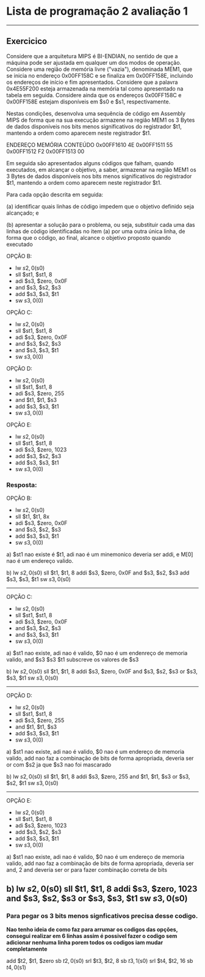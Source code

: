 # Lista de programação 2 avaliação 1
---

## Exercicico
Considere que a arquitetura MIPS é BI-ENDIAN, no sentido de que a máquina pode ser ajustada em
qualquer um dos modos de operação. Considere uma região de memória livre ("vazia"), denominada MEM1, que se
inicia no endereço 0x00FF158C e se finaliza em 0x00FF158E, incluindo os endereços de início e fim apresentados.
Considere que a palavra 0x4E55F200 esteja armazenada na memória tal como apresentado na tabela em seguida.
Considere ainda que os endereços 0x00FF158C e 0x00FF158E estejam disponíveis em $s0 e $s1, respectivamente.

Nestas condições, desenvolva uma sequência de código em Assembly MIPS de forma que na sua execução armazene na
região MEM1 os 3 Bytes de dados disponíveis nos bits menos significativos do registrador $t1, mantendo a ordem
como aparecem neste registrador $t1.

ENDEREÇO MEMÓRIA 	 CONTEÚDO
0x00FF1610 		       4E
0x00FF1511 		       55
0x00FF1512 		       F2
0x00FF1513 		       00

Em seguida são apresentados alguns códigos que falham, quando executados, em alcançar o objetivo, a saber,
armazenar na região MEM1 os 3 Bytes de dados disponíveis nos bits menos significativos do registrador $t1, mantendo
a ordem como aparecem neste registrador $t1.

Para cada opção descrita em seguida:

(a) identificar quais linhas de código impedem que o objetivo definido seja alcançado; e

(b) apresentar a solução para o problema, ou seja, substituir cada uma das linhas de código identificadas no
item (a) por uma outra única linha, de forma que o código, ao final, alcance o objetivo proposto quando executado


OPÇÃO B:
- lw $s2, 0($s0)
- sll $st1, $st1, 8
- adi $s3, $zero, 0x0F
- and $s3, $s2, $s3
- add $s3, $s3, $t1
- sw $s3, 0($0)

OPÇÃO C:
- lw $s2, 0($s0)
- sll $st1, $st1, 8
- adi $s3, $zero, 0x0F
- and $s3, $s2, $s3
- and $s3, $s3, $t1
- sw $s3, 0($0)

OPÇÃO D:
- lw $s2, 0($s0)
- sll $st1, $st1, 8
- adi $s3, $zero, 255
- and $t1, $t1, $s3
- add $s3, $s3, $t1
- sw $s3, 0($0)

OPÇÃO E:
- lw $s2, 0($s0)
- sll $st1, $st1, 8
- adi $s3, $zero, 1023
- add $s3, $s2, $s3
- add $s3, $s3, $t1
- sw $s3, 0($0)



### Resposta:

OPÇÃO B:
- lw $s2, 0($s0)
- sll $t1, $t1, 8x
- adi $s3, $zero, 0x0F
- and $s3, $s2, $s3
- add $s3, $s3, $t1
- sw $s3, 0($0)

a) $st1 nao existe é $t1, adi nao é um minemonico deveria ser addi, e M[0] nao é um endereço valido.

b)
lw $s2, 0($s0)
sll $t1, $t1, 8
addi $s3, $zero, 0x0F
and $s3, $s2, $s3
add $s3, $s3, $t1
sw $s3, 0($s0)

---
OPÇÃO C:
- lw $s2, 0($s0)
- sll $st1, $st1, 8
- adi $s3, $zero, 0x0F
- and $s3, $s2, $s3
- and $s3, $s3, $t1
- sw $s3, 0($0)

a) $st1 nao existe, adi nao é valido, $0 nao é um endenreço de memoria valido, and $s3 $s3 $t1 subscreve os valores de $s3

b)
lw $s2, 0($s0)
sll $t1, $t1, 8
addi $s3, $zero, 0x0F
and $s3, $s2, $s3
or $s3, $s3, $t1
sw $s3, 0($s0)

---

OPÇÃO D:
- lw $s2, 0($s0)
- sll $st1, $st1, 8
- adi $s3, $zero, 255
- and $t1, $t1, $s3
- add $s3, $s3, $t1
- sw $s3, 0($0)

a) $st1 nao existe, adi nao é valido, $0 nao é um endereço de memoria valido, add nao faz a combinação de bits de forma apropriada, deveria ser or com $s2 ja que $s3 nao foi mascarado

b)
lw $s2, 0($s0)
sll $t1, $t1, 8
addi $s3, $zero, 255
and $t1, $t1, $s3
or $s3, $s2, $t1
sw $s3, 0($s0)

---

OPÇÃO E:
- lw $s2, 0($s0)
- sll $st1, $st1, 8
- adi $s3, $zero, 1023
- add $s3, $s2, $s3
- add $s3, $s3, $t1
- sw $s3, 0($0)


a) $st1 nao existe, adi nao é valido, $0 nao é um endereço de memoria valido, add nao faz a combinação de bits de forma apropriada, deveria ser and, 2 and deveria ser or para fazer combinação correta de bits

b)
lw $s2, 0($s0)
sll $t1, $t1, 8
addi $s3, $zero, 1023
and $s3, $s2, $s3
or $s3, $s3, $t1
sw $s3, 0($s0)
---


### Para pegar os 3 bits menos signficativos precisa desse codigo.
**Nao tenho ideia de como faz para arrumar os codigos das opções, consegui realizar em 6 linhas assim é possivel fazer o codigo sem adicionar nenhuma linha porem todos os codigos iam mudar completamente**

add $t2, $t1, $zero 
sb $t2, 0($s0) 
srl $t3, $t2, 8 
sb $t3, 1($s0) 
srl $t4, $t2, 16 
sb $t4, 0($s1) 

